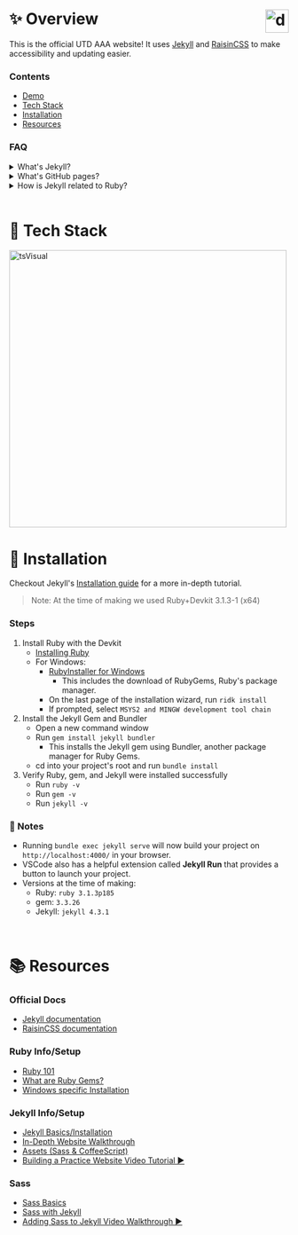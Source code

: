 # ✨ Overview <img src="https://i.imgur.com/3qRnjL4.png" alt="drawing" style="float:right;width:42px;height:42px;"/>

This is the official UTD AAA website! It uses [Jekyll] and [RaisinCSS] to make accessibility and updating easier.

### Contents

- [Demo](https://utd-aaa.github.io/)
- [Tech Stack](#tech-stack)
- [Installation](#installation)
- [Resources](#resources)

### FAQ

<details>
<summary>What's Jekyll?</summary>
<br>
Jekyll is a blogging framework used for creating static websites. You create a template directory, which can use different formats, and then it creates a static website from them.
<br>
<br>
</details>

<details>
<summary>What's GitHub pages?</summary>
<br>
A static site hosting service. This is how we’ll be able to host the site for free :)))
<br>
<br>
</details>

<details>
<summary>How is Jekyll related to Ruby?</summary>
<br>
Jekyll is installed as a Ruby gem. Ruby is an object-oriented programming language and gems are basically like libraries (pre-written code, configurations, etc.) with extra data. Bundler is another gem used for tracking, managing, and installing other gems.
<br>
<br>
</details>


<br>
<div id="tech-stack"></div>

# 🥞 Tech Stack

<img src="https://i.imgur.com/51YihOT.png" alt="tsVisual" style="width:500px;"/>

<br>
<div id="installation"></div>

# 🔧 Installation

Checkout Jekyll's [Installation guide](https://jekyllrb.com/docs/installation/) for a more in-depth tutorial.
> Note: At the time of making we used Ruby+Devkit 3.1.3-1 (x64)

### Steps
1. Install Ruby with the Devkit
   * [Installing Ruby](https://www.ruby-lang.org/en/documentation/installation/)
   * For Windows:
      * [RubyInstaller for Windows](https://rubyinstaller.org/downloads/)
         * This includes the download of RubyGems, Ruby's package manager.
      * On the last page of the installation wizard, run ```ridk install```
      * If prompted, select ```MSYS2 and MINGW development tool chain```
2. Install the Jekyll Gem and Bundler
   * Open a new command window
   * Run ```gem install jekyll bundler```
        * This installs the Jekyll gem using Bundler, another package manager for Ruby Gems.
   * cd into your project's root and run ```bundle install```
3. Verify Ruby, gem, and Jekyll were installed successfully
   * Run ```ruby -v```
   * Run ```gem -v```
   * Run ```jekyll -v```

### 📌 Notes
   * Running ```bundle exec jekyll serve``` will now build your project on ```http://localhost:4000/``` in your browser.
   * VSCode also has a helpful extension called **Jekyll Run** that provides a button to launch your project.
   * Versions at the time of making:
      * Ruby: ```ruby 3.1.3p185```
      * gem: ```3.3.26```
      * Jekyll: ```jekyll 4.3.1```



<br>
<div id="resources"></div>

# 📚 Resources

### Official Docs

 - [Jekyll documentation](https://jekyllrb.com/docs/)
 - [RaisinCSS documentation](https://github.com/tretapey/raisincss)

[Jekyll]: https://jekyllrb.com/
[RaisinCSS]: https://github.com/tretapey/raisincss


### Ruby Info/Setup

* [Ruby 101](https://jekyllrb.com/docs/ruby-101/#:~:text=Jekyll%)
* [What are Ruby Gems?](https://medium.com/@morgannegagne/what-is-a-ruby-gem-1eec2684e68)
* [Windows specific Installation](https://stackify.com/install-ruby-on-windows-everything-you-need-to-get-going/)


### Jekyll Info/Setup

* [Jekyll Basics/Installation](https://www.john-cd.com/cheatsheets/Markup_and_Documentation/Jekyll/#:~:text=Jekyll%20Install%20How%2DTo&text=Bundler%20is%20a%20gem%20that,necessary%20dependencies%20each%20gem%20requires.)
* [In-Depth Website Walkthrough](https://opensource.com/article/21/9/build-website-jekyll)
* [Assets (Sass & CoffeeScript)](https://jekyllrb.com/docs/assets/)
* [Building a Practice Website Video Tutorial ▶️](https://www.youtube.com/watch?v=g6AJ9qPPoyc&ab_channel=SpencerPa)


### Sass

* [Sass Basics](https://sass-lang.com/guide)
* [Sass with Jekyll](https://markdotto.com/2014/09/25/sass-and-jekyll/#install-sass)
* [Adding Sass to Jekyll Video Walkthrough ▶️](https://www.youtube.com/watch?v=qMGw3-cxGhw&ab_channel=ZacharyRNewton)

